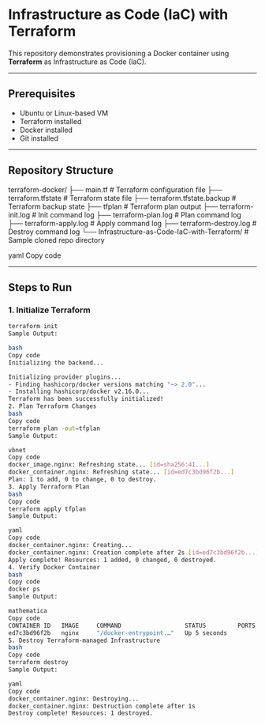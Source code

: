 # Infrastructure as Code (IaC) with Terraform

This repository demonstrates provisioning a Docker container using **Terraform** as Infrastructure as Code (IaC).  

---

## Prerequisites

- Ubuntu or Linux-based VM
- Terraform installed
- Docker installed
- Git installed

---

## Repository Structure

terraform-docker/
├── main.tf # Terraform configuration file
├── terraform.tfstate # Terraform state file
├── terraform.tfstate.backup # Terraform backup state
├── tfplan # Terraform plan output
├── terraform-init.log # Init command log
├── terraform-plan.log # Plan command log
├── terraform-apply.log # Apply command log
├── terraform-destroy.log # Destroy command log
└── Infrastructure-as-Code-IaC-with-Terraform/ # Sample cloned repo directory

yaml
Copy code

---

## Steps to Run

### 1. Initialize Terraform
```bash
terraform init
Sample Output:

bash
Copy code
Initializing the backend...

Initializing provider plugins...
- Finding hashicorp/docker versions matching "~> 2.0"...
- Installing hashicorp/docker v2.16.0...
Terraform has been successfully initialized!
2. Plan Terraform Changes
bash
Copy code
terraform plan -out=tfplan
Sample Output:

vbnet
Copy code
docker_image.nginx: Refreshing state... [id=sha256:41...]
docker_container.nginx: Refreshing state... [id=ed7c3bd96f2b...]
Plan: 1 to add, 0 to change, 0 to destroy.
3. Apply Terraform Plan
bash
Copy code
terraform apply tfplan
Sample Output:

yaml
Copy code
docker_container.nginx: Creating...
docker_container.nginx: Creation complete after 2s [id=ed7c3bd96f2b...]
Apply complete! Resources: 1 added, 0 changed, 0 destroyed.
4. Verify Docker Container
bash
Copy code
docker ps
Sample Output:

mathematica
Copy code
CONTAINER ID   IMAGE     COMMAND                  STATUS         PORTS   NAMES
ed7c3bd96f2b   nginx     "/docker-entrypoint.…"   Up 5 seconds           nginx
5. Destroy Terraform-managed Infrastructure
bash
Copy code
terraform destroy
Sample Output:

yaml
Copy code
docker_container.nginx: Destroying...
docker_container.nginx: Destruction complete after 1s
Destroy complete! Resources: 1 destroyed.
